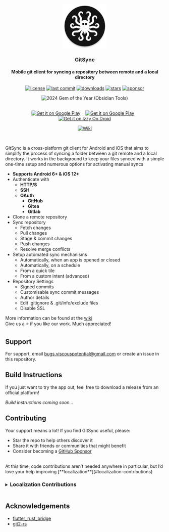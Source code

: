<div align="center">
  <br/>
  <img 
    src="android/app/src/main/res/mipmap-xxxhdpi/ic_launcher_round.webp" width="140" 
  />

  <h3>GitSync</h3>
  <h4>Mobile git client for syncing a repository between remote and a local directory</h4>
  
  <p align="center">
    <a href="#"><img src="https://img.shields.io/github/license/ViscousPot/GitSync?v=1" alt="license"></a>
    <a href="#"><img src="https://img.shields.io/github/last-commit/ViscousPot/GitSync?v=1" alt="last commit"></a>
    <a href="#"><img src="https://img.shields.io/github/downloads/ViscousPot/GitSync/total" alt="downloads"></a>
    <a href="#"><img src="https://img.shields.io/github/stars/ViscousPot/GitSync?v=1" alt="stars"></a>
    <a href="https://github.com/sponsors/ViscousPot"><img src="https://img.shields.io/static/v1?label=Sponsor&message=%E2%9D%A4&logo=GitHub&color=%23fe8e86" alt="sponsor"></a>
  </p>
    <img alt="2024 Gem of the Year (Obsidian Tools)" src="https://img.shields.io/badge/2024%20Gem%20of%20the%20Year%20(Obsidian%20Tools)-black?style=for-the-badge&logo=obsidian&logoColor=hotpink">
  <br />
  <br />

  <p align="center">
  <a href="https://play.google.com/store/apps/details?id=com.viscouspot.gitsync" target="_blank"><img src="https://upload.wikimedia.org/wikipedia/commons/7/78/Google_Play_Store_badge_EN.svg" alt="Get it on Google Play" style="height: 48px" ></a>  
  &nbsp;&nbsp;
  <a href="#" target="_blank"><img src="https://upload.wikimedia.org/wikipedia/commons/9/91/Download_on_the_App_Store_RGB_blk.svg" alt="Get it on Google Play" style="height: 48px" ></a>
  &nbsp;&nbsp;
  <a href="https://apt.izzysoft.de/fdroid/index/apk/com.viscouspot.gitsync" target="_blank"><img src="https://gitlab.com/IzzyOnDroid/repo/-/raw/master/assets/IzzyOnDroidButtonGreyBorder_nofont.png" alt="Get it on Izzy On Droid" style="height: 48px" ></a>
  <!-- &nbsp;&nbsp; -->
  <!-- <a href="#" target="_blank"><img src="https://upload.wikimedia.org/wikipedia/commons/a/a3/Get_it_on_F-Droid_%28material_design%29.svg" alt="Get it on F-Droid" style="height: 48px" ></a> -->
  </p>

  <p align="center">
    <a href="https://gitsync.viscouspotenti.al/wiki"><img alt="Wiki" src="https://img.shields.io/badge/wiki-white?style=for-the-badge"></a>
  </p>
  <br />

</div>

GitSync is a cross-platform git client for Android and iOS that aims to simplify the process of syncing a folder between a git remote and a local directory. It works in the background to keep your files synced with a simple one-time setup and numerous options for activating manual syncs

- **Supports Android 6+ & iOS 12+**
- Authenticate with
  - **HTTP/S**
  - **SSH**
  - **OAuth**
    - **GitHub**
    - **Gitea**
    - **Gitlab**
- Clone a remote repository
- Sync repository
  - Fetch changes
  - Pull changes
  - Stage & commit changes
  - Push changes
  - Resolve merge conflicts
- Setup automated sync mechanisms
  - Automatically, when an app is opened or closed
  - Automatically, on a schedule
  - From a quick tile
  - From a custom intent (advanced)
- Repository Settings
  - Signed commits
  - Customisable sync commit messages
  - Author details
  - Edit .gitignore & .git/info/exclude files
  - Disable SSL

More information can be found at the [wiki](https://gitsync.viscouspotenti.al/wiki)
<br>
Give us a ⭐ if you like our work. Much appreciated!

## Support

For support, email bugs.viscouspotential@gmail.com or create an issue in this repository.

## Build Instructions

If you just want to try the app out, feel free to download a release from an official platform!

_Build instructions coming soon..._

<!-- ### 1. Setup

- Clone the project

```bash
  git clone https://github.com/ViscousPot/GitSync.git
```

- Go to the project directory

```bash
  cd GitSync
```
 -->

<!-- Check Your Entitlements File

Ensure that the .entitlements file contains the correct APS environment string:

<key>aps-environment</key>
<string>development</string>

    Use "development" for development builds.

    Use "production" for App Store or TestFlight builds.

If the file doesn’t exist, create one manually or let Xcode generate it when adding the capability. -->

<!-- - Open the project in Android Studio
- Sync the gradle project

### 2. Secrets
- Rename `Secrets.kt.template` to `Secrets.kt`
- Visit `https://github.com/settings/developers`
- Select `OAuth Apps`
- Select `New OAuth App`
  - Application Name: GitSync
  - Homepage URL: `https://github.com/ViscousPot/GitSync`
  - Authorization callback URL: `gitsync://auth`
  - Enable Device Flow: `leave unchecked`
- Fill `Secrets.kt` with the new OAuth App ID and SECRET

### 3. Build & Run
- Build from within Android Studio -->

## Contributing

Your support means a lot! If you find GitSync useful, please:

- Star the repo to help others discover it
- Share it with friends or communities that might benefit
- Consider becoming a [GitHub Sponsor](https://github.com/sponsors/ViscousPot)

<br>
At this time, code contributions aren’t needed anywhere in particular, but I’d love your help improving [**localization**](#localization-contributions)

<details>
<summary><h3 style="display:inline-block;">Localization Contributions</h3></summary>

If you’d like to contribute translations:

1. Locate the **English strings** in `lib/l10n/app_en.arb`
2. Find the corresponding language file (e.g. `lib/l10n/app_es.arb` for Spanish)
3. Add or refine translations in the appropriate file
4. Submit a pull request or open an issue with your suggestions

Currently supported languages:

- English (`app_en.arb`)
- Spanish (`app_es.arb`)
- Chinese (`app_zh.arb`)
- Russian (`app_ru.arb`)
- German (`app_de.arb`)

Even small improvements to wording or grammar are welcome.

</details>

## Acknowledgements

- [flutter_rust_bridge](https://github.com/fzyzcjy/flutter_rust_bridge)
- [git2-rs](https://github.com/rust-lang/git2-rs)

<!-- Find unstringed strings regex:
`^(?!.*\b(?:Logger\.log|Logger\.logError|Logger\.gmLog|import|static|invokeMethod|initLogger|GitManagerRs\.init|pragma)\b).*['"](?![^'"]*\$)(.{2,})['"]`

include
ui/
-->

<!-- ### Building Binaries

`flutter run -v`

#### Android

[ +100 ms] INFO: Building rust_lib_GitSync for aarch64-linux-android
[+65599 ms] INFO: Building rust_lib_GitSync for i686-linux-android
[+35800 ms] INFO: Building rust_lib_GitSync for x86_64-linux-android

for android builds??
export LIBGIT2_SYS_USE_PKG_CONFIG=0
export ZLIB_SRC=1 -->
